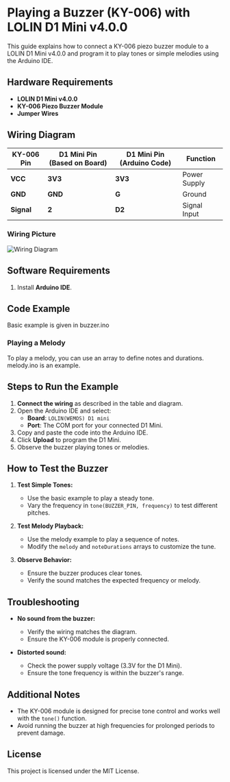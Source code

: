 # Playing a Buzzer (KY-006) with LOLIN D1 Mini v4.0.0

This guide explains how to connect a KY-006 piezo buzzer module to a LOLIN D1 Mini v4.0.0 and program it to play tones or simple melodies using the Arduino IDE.

## Hardware Requirements
- **LOLIN D1 Mini v4.0.0**
- **KY-006 Piezo Buzzer Module**
- **Jumper Wires**

## Wiring Diagram

| **KY-006 Pin** | **D1 Mini Pin (Based on Board)** | **D1 Mini Pin (Arduino Code)** | **Function**        |
|----------------|-----------------------------------|--------------------------------|---------------------|
| **VCC**        | **3V3**                          | **3V3**                       | Power Supply        |
| **GND**        | **GND**                            | **G**                         | Ground              |
| **Signal**     | **2**                            | **D2**                        | Signal Input        |

### Wiring Picture
![Wiring Diagram](ky006_buzzer_wiring_diagram.png)

## Software Requirements
1. Install **Arduino IDE**.

## Code Example
Basic example is given in buzzer.ino

### Playing a Melody
To play a melody, you can use an array to define notes and durations. melody.ino is an example.

## Steps to Run the Example
1. **Connect the wiring** as described in the table and diagram.
2. Open the Arduino IDE and select:
   - **Board**: `LOLIN(WEMOS) D1 mini`
   - **Port**: The COM port for your connected D1 Mini.
3. Copy and paste the code into the Arduino IDE.
4. Click **Upload** to program the D1 Mini.
5. Observe the buzzer playing tones or melodies.

## How to Test the Buzzer
1. **Test Simple Tones:**
   - Use the basic example to play a steady tone.
   - Vary the frequency in `tone(BUZZER_PIN, frequency)` to test different pitches.

2. **Test Melody Playback:**
   - Use the melody example to play a sequence of notes.
   - Modify the `melody` and `noteDurations` arrays to customize the tune.

3. **Observe Behavior:**
   - Ensure the buzzer produces clear tones.
   - Verify the sound matches the expected frequency or melody.

## Troubleshooting
- **No sound from the buzzer:**
  - Verify the wiring matches the diagram.
  - Ensure the KY-006 module is properly connected.

- **Distorted sound:**
  - Check the power supply voltage (3.3V for the D1 Mini).
  - Ensure the tone frequency is within the buzzer's range.

## Additional Notes
- The KY-006 module is designed for precise tone control and works well with the `tone()` function.
- Avoid running the buzzer at high frequencies for prolonged periods to prevent damage.

## License
This project is licensed under the MIT License.

